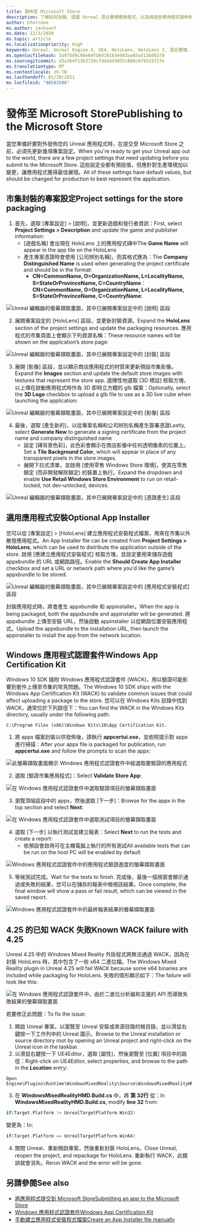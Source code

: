 ```yaml
---
title: 發佈至 Microsoft Store
description: 了解如何封裝、認證 Unreal 混合實境應用程式，以及將這些應用程式發佈到 Microsoft Store。
author: hferrone
ms.author: jacksonf
ms.date: 12/3/2020
ms.topic: article
ms.localizationpriority: high
keywords: Unreal, Unreal Engine 4, UE4, HoloLens, HoloLens 2, 混合實境, 開發, 文件, 指南, 功能, 混合實境頭戴式裝置, windows 混合實境頭戴式裝置, 虛擬實境頭戴式裝置, 發佈, 散發, Microsoft Store
ms.openlocfilehash: 3a975d9c66e64f56919163e9d3aa65a3126d6379
ms.sourcegitcommit: d3a3b4f13b3728cfdd4d43035c806c0791d3f2fe
ms.translationtype: MT
ms.contentlocale: zh-TW
ms.lasthandoff: 01/20/2021
ms.locfileid: "98583596"
---
```

# <a name="publishing-to-the-microsoft-store"></a><span data-ttu-id="ea292-104">發佈至 Microsoft Store</span><span class="sxs-lookup"><span data-stu-id="ea292-104">Publishing to the Microsoft Store</span></span>

<span data-ttu-id="ea292-105">當您準備好要對外發佈您的 Unreal 應用程式時，在提交至 Microsoft Store 之前，必須先更新幾項專案設定。</span><span class="sxs-lookup"><span data-stu-id="ea292-105">When you're ready to get your Unreal app out to the world, there are a few project settings that need updating before you submit to the Microsoft Store.</span></span> <span data-ttu-id="ea292-106">這些設定全都有預設值，但應針對生產環境加以變更，讓應用程式獲得最佳展現。</span><span class="sxs-lookup"><span data-stu-id="ea292-106">All of these settings have default values, but should be changed for production to best represent the application.</span></span>

## <a name="project-settings-for-the-store-packaging"></a><span data-ttu-id="ea292-107">市集封裝的專案設定</span><span class="sxs-lookup"><span data-stu-id="ea292-107">Project settings for the store packaging</span></span>

1. <span data-ttu-id="ea292-108">首先，選取 [專案設定] > [說明]，並更新遊戲和發行者資訊：</span><span class="sxs-lookup"><span data-stu-id="ea292-108">First, select **Project Settings > Description** and update the game and publisher information:</span></span> 
    * <span data-ttu-id="ea292-109">[遊戲名稱] 會出現在 HoloLens 上的應用程式磚中</span><span class="sxs-lookup"><span data-stu-id="ea292-109">The **Game Name** will appear in the app tile on the HoloLens</span></span>
    * <span data-ttu-id="ea292-110">產生專案憑證時會使用 [公司辨別名稱]，而其格式應為：</span><span class="sxs-lookup"><span data-stu-id="ea292-110">The **Company Distinguished Name** is used when generating the project certificate and should be in the format:</span></span> 
        * <span data-ttu-id="ea292-111">**CN=CommonName, O=OrganizationName, L=LocalityName, S=StateOrProvinceName, C=CountryName**：</span><span class="sxs-lookup"><span data-stu-id="ea292-111">**CN=CommonName, O=OrganizationName, L=LocalityName, S=StateOrProvinceName, C=CountryName**:</span></span>

![Unreal 編輯器的螢幕擷取畫面，其中已展開專案設定中的 [說明] 區段](images/unreal-publishing-img-01.png)

2. <span data-ttu-id="ea292-113">展開專案設定的 [HoloLens] 區段，並更新封裝資源。</span><span class="sxs-lookup"><span data-stu-id="ea292-113">Expand the **HoloLens** section of the project settings and update the packaging resources.</span></span>  <span data-ttu-id="ea292-114">應用程式的市集頁面上會顯示下列資源名稱：</span><span class="sxs-lookup"><span data-stu-id="ea292-114">These resource names will be shown on the application’s store page:</span></span>

![Unreal 編輯器的螢幕擷取畫面，其中已展開專案設定中的 [封裝] 區段](images/unreal-publishing-img-02.png)

3. <span data-ttu-id="ea292-116">展開 [影像] 區段，並以顯示商店應用程式的材質來更新預設市集影像。</span><span class="sxs-lookup"><span data-stu-id="ea292-116">Expand the **Images** section and update the default store images with textures that represent the store app.</span></span>  <span data-ttu-id="ea292-117">選擇性地選取 [3D 標誌] 核取方塊，以上傳在啟動應用程式時作為 3D 即時立方體的 glb 檔案：</span><span class="sxs-lookup"><span data-stu-id="ea292-117">Optionally, select the **3D Logo** checkbox to upload a glb file to use as a 3D live cube when launching the application:</span></span>

![Unreal 編輯器的螢幕擷取畫面，其中已展開專案設定中的 [影像] 區段](images/unreal-publishing-img-03.png)

4. <span data-ttu-id="ea292-119">最後，選取 [產生新的]，以從專案名稱和公司辨別名稱產生簽署憑證</span><span class="sxs-lookup"><span data-stu-id="ea292-119">Lastly, select **Generate New** to generate a signing certificate from the project name and company distinguished name</span></span>  
    * <span data-ttu-id="ea292-120">設定 [磚背景色彩]，此色彩會顯示在商店影像中任何透明像素的位置上。</span><span class="sxs-lookup"><span data-stu-id="ea292-120">Set a **Tile Background Color**, which will appear in place of any transparent pixels in the store images.</span></span>
    * <span data-ttu-id="ea292-121">展開下拉式清單，並啟用 [使用零售 Windows Store 環境]，使其在零售鎖定 (而非開發解除鎖定) 的裝置上執行。</span><span class="sxs-lookup"><span data-stu-id="ea292-121">Expand the dropdown and enable **Use Retail Windows Store Environment** to run on retail-locked, not dev-unlocked, devices.</span></span>

![Unreal 編輯器的螢幕擷取畫面，其中已展開專案設定中的 [憑證產生] 區段](images/unreal-publishing-img-04.png)

## <a name="optional-app-installer"></a><span data-ttu-id="ea292-123">選用應用程式安裝</span><span class="sxs-lookup"><span data-stu-id="ea292-123">Optional App Installer</span></span>

<span data-ttu-id="ea292-124">您可以從 [專案設定] > [HoloLens] 建立應用程式安裝程式檔案，用來在市集以外散發應用程式。</span><span class="sxs-lookup"><span data-stu-id="ea292-124">An App Installer file can be created from **Project Settings > HoloLens**, which can be used to distribute the application outside of the store.</span></span>  <span data-ttu-id="ea292-125">啟用 [應建立應用程式安裝程式] 核取方塊，並設定要用來儲存遊戲 appxbundle 的 URL 或網路路徑。</span><span class="sxs-lookup"><span data-stu-id="ea292-125">Enable the **Should Create App Installer** checkbox and set a URL or network path where you'd like the game’s appxbundle to be stored.</span></span>  

![Unreal 編輯器的螢幕擷取畫面，其中已展開專案設定中的 [應用程式安裝程式] 區段](images/unreal-publishing-img-05.png)

<span data-ttu-id="ea292-127">封裝應用程式時，將會產生 appxbundle 和 appinstaller。</span><span class="sxs-lookup"><span data-stu-id="ea292-127">When the app is being packaged, both the appxbundle and appinstaller will be generated.</span></span>  <span data-ttu-id="ea292-128">將 appxbundle 上傳至安裝 URL，然後啟動 appinstaller 以從網路位置安裝應用程式。</span><span class="sxs-lookup"><span data-stu-id="ea292-128">Upload the appxbundle to the installation URL, then launch the appinstaller to install the app from the network location.</span></span>

## <a name="windows-app-certification-kit"></a><span data-ttu-id="ea292-129">Windows 應用程式認證套件</span><span class="sxs-lookup"><span data-stu-id="ea292-129">Windows App Certification Kit</span></span>

<span data-ttu-id="ea292-130">Windows 10 SDK 隨附 Windows 應用程式認證套件 (WACK)，用以驗證可能影響到套件上傳至市集的常見問題。</span><span class="sxs-lookup"><span data-stu-id="ea292-130">The Windows 10 SDK ships with the Windows App Certification Kit (WACK) to validate common issues that could affect uploading a package to the store.</span></span>  <span data-ttu-id="ea292-131">您可以在 Windows Kits 目錄中找到 WACK，通常位於下列路徑下：</span><span class="sxs-lookup"><span data-stu-id="ea292-131">You can find the WACK in the Windows Kits directory, usually under the following path:</span></span> 

```
C:\Program Files (x86)\Windows Kits\10\App Certification Kit.
```

1. <span data-ttu-id="ea292-132">將 appx 檔案封裝以供發佈後，請執行 **appcertui.exe**，並依照提示對 appx 進行掃描：</span><span class="sxs-lookup"><span data-stu-id="ea292-132">After your appx file is packaged for publication, run **appcertui.exe** and follow the prompts to scan the appx:</span></span>

![此螢幕擷取畫面顯示 Windows 應用程式認證套件中經選取要驗證的應用程式](images/unreal-publishing-img-06.png)

2. <span data-ttu-id="ea292-134">選取 [驗證市集應用程式]：</span><span class="sxs-lookup"><span data-stu-id="ea292-134">Select **Validate Store App**:</span></span>

![在 Windows 應用程式認證套件中選取驗證項目的螢幕擷取畫面](images/unreal-publishing-img-07.png)

3. <span data-ttu-id="ea292-136">瀏覽頂端區段中的 appx，然後選取 [下一步]：</span><span class="sxs-lookup"><span data-stu-id="ea292-136">Browse for the appx in the top section and select **Next**:</span></span>

![在 Windows 應用程式認證套件中選取測試項目的螢幕擷取畫面](images/unreal-publishing-img-08.png)

4. <span data-ttu-id="ea292-138">選取 [下一步] 以執行測試並建立報表：</span><span class="sxs-lookup"><span data-stu-id="ea292-138">Select **Next** to run the tests and create a report:</span></span>
    * <span data-ttu-id="ea292-139">依預設會啟用可在主機電腦上執行的所有測試</span><span class="sxs-lookup"><span data-stu-id="ea292-139">All available tests that can be run on the host PC will be enabled by default</span></span>

![Windows 應用程式認證套件中的應用程式驗證進度的螢幕擷取畫面](images/unreal-publishing-img-09.png)

5. <span data-ttu-id="ea292-141">等候測試完成。</span><span class="sxs-lookup"><span data-stu-id="ea292-141">Wait for the tests to finish.</span></span> <span data-ttu-id="ea292-142">完成後，最後一個視窗會顯示通過或失敗的結果，您可以在儲存的報表中檢視該結果。</span><span class="sxs-lookup"><span data-stu-id="ea292-142">Once complete, the final window will show a pass or fail result, which can be viewed in the saved report.</span></span>

![Windows 應用程式認證套件中的最終報表結果的螢幕擷取畫面](images/unreal-publishing-img-10.png)

## <a name="known-wack-failure-with-425"></a><span data-ttu-id="ea292-144">4\.25 的已知 WACK 失敗</span><span class="sxs-lookup"><span data-stu-id="ea292-144">Known WACK failure with 4.25</span></span>

<span data-ttu-id="ea292-145">Unreal 4.25 中的 Windows Mixed Reality 外掛程式將無法通過 WACK，因為在封裝 HoloLens 時，其中包含了一些 x64 二進位檔。</span><span class="sxs-lookup"><span data-stu-id="ea292-145">The Windows Mixed Reality plugin in Unreal 4.25 will fail WACK because some x64 binaries are included while packaging for HoloLens.</span></span> <span data-ttu-id="ea292-146">失敗的情形顯示如下：</span><span class="sxs-lookup"><span data-stu-id="ea292-146">The failure will look like this:</span></span>

![在 Windows 應用程式認證套件中，由於二進位分析器和支援的 API 而導致失敗結果的螢幕擷取畫面](images/unreal-publishing-img-11.png)

<span data-ttu-id="ea292-148">若要修正此問題：</span><span class="sxs-lookup"><span data-stu-id="ea292-148">To fix the issue:</span></span>
1. <span data-ttu-id="ea292-149">開啟 Unreal 專案，以瀏覽至 Unreal 安裝或來源目錄的根目錄，並以滑鼠右鍵按一下工作列中的 Unreal 圖示。</span><span class="sxs-lookup"><span data-stu-id="ea292-149">Browse to the Unreal installation or source directory root by opening an Unreal project and right-click on the Unreal icon in the taskbar.</span></span>
2. <span data-ttu-id="ea292-150">以滑鼠右鍵按一下 UE4Editor，選取 [屬性]，然後瀏覽至 [位置] 項目中的路徑：</span><span class="sxs-lookup"><span data-stu-id="ea292-150">Right-click on UE4Editor, select properties, and browse to the path in the **Location** entry:</span></span>

```
Open Engine\Plugins\Runtime\WindowsMixedReality\Source\WindowsMixedRealityHMD\WindowsMixedRealityHMD.Build.cs.
```

3. <span data-ttu-id="ea292-151">在 **WindowsMixedRealityHMD.Build.cs** 中，將 **第 32行** 從：</span><span class="sxs-lookup"><span data-stu-id="ea292-151">In **WindowsMixedRealityHMD.Build.cs**, modify **line 32** from:</span></span>

```cpp
if(Target.Platform != UnrealTargetPlatform.Win32)
```

<span data-ttu-id="ea292-152">變更為：</span><span class="sxs-lookup"><span data-stu-id="ea292-152">to:</span></span>

```cpp
if(Target.Platform == UnrealTargetPlatform.Win64)

```

4. <span data-ttu-id="ea292-153">關閉 Unreal、重新開啟專案，然後重新封裝 HoloLens。</span><span class="sxs-lookup"><span data-stu-id="ea292-153">Close Unreal, reopen the project, and repackage for HoloLens.</span></span>  <span data-ttu-id="ea292-154">重新執行 WACK，此錯誤就會消失。</span><span class="sxs-lookup"><span data-stu-id="ea292-154">Rerun WACK and the error will be gone.</span></span> 

## <a name="see-also"></a><span data-ttu-id="ea292-155">另請參閱</span><span class="sxs-lookup"><span data-stu-id="ea292-155">See also</span></span>

* [<span data-ttu-id="ea292-156">將應用程式提交到 Microsoft Store</span><span class="sxs-lookup"><span data-stu-id="ea292-156">Submitting an app to the Microsoft Store</span></span>](../../distribute/submitting-an-app-to-the-microsoft-store.md)
* [<span data-ttu-id="ea292-157">Windows 應用程式認證套件</span><span class="sxs-lookup"><span data-stu-id="ea292-157">Windows App Certification Kit</span></span>](https://developer.microsoft.com/windows/downloads/app-certification-kit)
* [<span data-ttu-id="ea292-158">手動建立應用程式安裝程式檔案</span><span class="sxs-lookup"><span data-stu-id="ea292-158">Create an App Installer file manually</span></span>](/windows/msix/app-installer/how-to-create-appinstaller-file)
